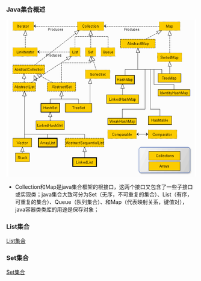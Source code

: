 ### Java集合概述
![image](https://github.com/ningbaoqi/Java/blob/master/gif/pic-30.jpg) 
+ Collection和Map是java集合框架的根接口，这两个接口又包含了一些子接口或实现类；java集合大致可分为Set（无序，不可重复的集合）、List（有序，可重复的集合）、Queue（队列集合）、和Map（代表映射关系，键值对），java容器类类库的用途是保存对象；
### List集合
[List集合](https://github.com/ningbaoqi/Java/blob/master/README-list.md)
### Set集合
[Set集合](https://github.com/ningbaoqi/Java/blob/master/README-set.md)
